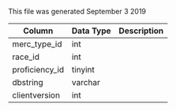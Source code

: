 This file was generated September 3 2019

| Column         | Data Type | Description |
| -------------- | --------- | ----------- |
| merc_type_id   | int       |             |
| race_id        | int       |             |
| proficiency_id | tinyint   |             |
| dbstring       | varchar   |             |
| clientversion  | int       |             |